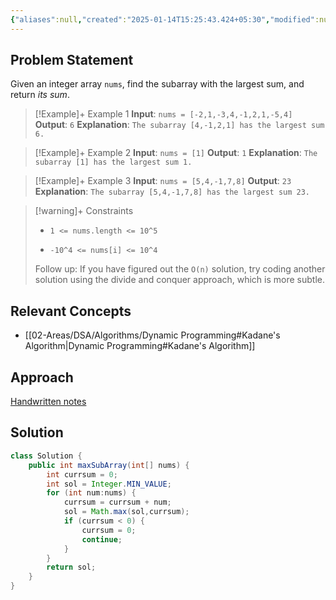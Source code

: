 ```yaml
---
{"aliases":null,"created":"2025-01-14T15:25:43.424+05:30","modified":null,"completed":true,"redo":false,"Best solution":false,"Description":"DP problem, gave up on life.","leetcode-index":53,"link":"https://leetcode.com/problems/maximum-subarray","difficulty":"Medium","tags":["leetcode/array","leetcode/divide-and-conquer","leetcode/dynamic-programming","programming/practice"],"publish":true,"date created":"2025-01-14T15:25","date modified":"2025-02-03T03:54","PassFrontmatter":true,"updated":"2025-02-03T03:54:15.109+05:30"}
---
```




## Problem Statement

Given an integer array `nums`, find the <span data-keyword="subarray-nonempty">subarray</span> with the largest sum, and return *its sum*.

 

>[!Example]+ Example 1
>**Input**: `nums = [-2,1,-3,4,-1,2,1,-5,4]`
>**Output**: `6`
>**Explanation**: `The subarray [4,-1,2,1] has the largest sum 6.
>`

>[!Example]+ Example 2
>**Input**: `nums = [1]`
>**Output**: `1`
>**Explanation**: `The subarray [1] has the largest sum 1.
>`

>[!Example]+ Example 3
>**Input**: `nums = [5,4,-1,7,8]`
>**Output**: `23`
>**Explanation**: `The subarray [5,4,-1,7,8] has the largest sum 23.
>`

>[!warning]+ Constraints
>- `1 <= nums.length <= 10^5`
>
>- `-10^4 <= nums[i] <= 10^4`
>
>
>
>
>
>
>
>
>Follow up: If you have figured out the `O(n)` solution, try coding another solution using the divide and conquer approach, which is more subtle.

## Relevant Concepts
- [[02-Areas/DSA/Algorithms/Dynamic Programming#Kadane's Algorithm\|Dynamic Programming#Kadane's Algorithm]]

## Approach

[Handwritten notes](https://www.nebo.app/app/page/59bb394b-6a7c-472e-a43b-168f39d82dbc)

## Solution
```Java
class Solution {
    public int maxSubArray(int[] nums) {
        int currsum = 0;
        int sol = Integer.MIN_VALUE;
        for (int num:nums) {
            currsum = currsum + num;
            sol = Math.max(sol,currsum);
            if (currsum < 0) {
                currsum = 0;
                continue;
            }
        }
        return sol;
    }
}
```
